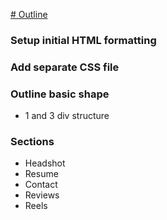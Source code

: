<a href="https://jamesfitzgeraldactor.github.io"># Outline</a>

### Setup initial HTML formatting

### Add separate CSS file

### Outline basic shape

- 1 and 3 div structure

### Sections
- Headshot
- Resume
- Contact
- Reviews
- Reels
